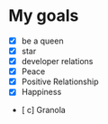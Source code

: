 # My goals
- [x] be a queen
- [x] star
- [x] developer relations
- [x] Peace
- [x] Positive Relationship 
- [x] Happiness
- [ c] Granola
